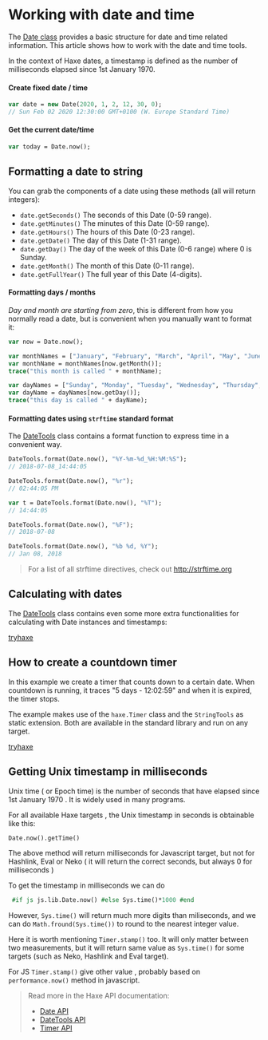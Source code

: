 [tags]: / "date,time"

# Working with date and time

The [Date class](http://api.haxe.org/Date.html) provides a basic structure for date and time related information. This article shows how to work with the date and time tools.

In the context of Haxe dates, a timestamp is defined as the number of milliseconds elapsed since 1st January 1970.

#### Create fixed date / time
```haxe
var date = new Date(2020, 1, 2, 12, 30, 0);
// Sun Feb 02 2020 12:30:00 GMT+0100 (W. Europe Standard Time)
```

#### Get the current date/time
```haxe
var today = Date.now();
```

## Formatting a date to string

You can grab the components of a date using these methods (all will return integers):

* `date.getSeconds()` The seconds of this Date (0-59 range).
* `date.getMinutes()` The minutes of this Date (0-59 range).
* `date.getHours()` The hours of this Date (0-23 range).
* `date.getDate()` The day of this Date (1-31 range).
* `date.getDay()` The day of the week of this Date (0-6 range) where 0 is Sunday.
* `date.getMonth()` The month of this Date (0-11 range).
* `date.getFullYear()` The full year of this Date (4-digits).

#### Formatting days / months

_Day and month are starting from zero_, this is different from how you normally read a date, but is convenient when you manually want to format it:

```haxe
var now = Date.now();

var monthNames = ["January", "February", "March", "April", "May", "June", "July", "August", "September", "October", "November", "December"];
var monthName = monthNames[now.getMonth()];
trace("this month is called " + monthName);

var dayNames = ["Sunday", "Monday", "Tuesday", "Wednesday", "Thursday", "Friday", "Saterday"];
var dayName = dayNames[now.getDay()];
trace("this day is called " + dayName);
```

#### Formatting dates using `strftime` standard format

The [DateTools](http://api.haxe.org/DateTools.html) class contains a format function to express time in a convenient way.

```haxe
DateTools.format(Date.now(), "%Y-%m-%d_%H:%M:%S");
// 2018-07-08_14:44:05

DateTools.format(Date.now(), "%r");
// 02:44:05 PM

var t = DateTools.format(Date.now(), "%T");
// 14:44:05

DateTools.format(Date.now(), "%F");
// 2018-07-08

DateTools.format(Date.now(), "%b %d, %Y");
// Jan 08, 2018
```

> For a list of all strftime directives, check out <http://strftime.org>

## Calculating with dates

The [DateTools](http://api.haxe.org/DateTools.html) class contains even some more extra functionalities for calculating with Date instances and timestamps:

[tryhaxe](https://try.haxe.org/embed/Da47E)

## How to create a countdown timer

In this example we create a timer that counts down to a certain date.
When countdown is running, it traces "5 days - 12:02:59" and when it is expired, the timer stops.

The example makes use of the `haxe.Timer` class and the `StringTools` as static extension. Both are available in the standard library and run on any target.

[tryhaxe](https://try.haxe.org/embed/D3512)

## Getting Unix timestamp in milliseconds

Unix time ( or  Epoch time) is the number of seconds that have elapsed since 1st January 1970 . It is widely used in many programs. 

For all available Haxe targets , the Unix timestamp in seconds is obtainable like this:

 ```haxe 
 Date.now().getTime()
 ```

The above method will return milliseconds for Javascript target, but not for Hashlink, Eval or Neko ( it will return the correct seconds, but always 0 for milliseconds )

To get the timestamp in milliseconds we can do
```haxe
 #if js js.lib.Date.now() #else Sys.time()*1000 #end
```

However, ```Sys.time()``` will return much more digits than miliseconds, and we can do ```Math.fround(Sys.time())``` to round to the nearest integer value.

Here it is worth mentioning ```Timer.stamp()``` too. It will only matter between two measurements, but it will return same value as ```Sys.time()```  for some targets (such as  Neko, Hashlink and Eval target).

For JS ```Timer.stamp()``` give other value , probably based on  ```performance.now()``` method in javascript.

> Read more in the Haxe API documentation: 
> 
>  * [Date API](http://api.haxe.org/Date.html)
>  * [DateTools API](http://api.haxe.org/DateTools.html)
>  * [Timer API](https://api.haxe.org/haxe/Timer.html)
